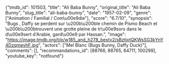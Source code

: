 {"tmdb_id": 101503, "title": "Ali Baba Bunny", "original_title": "Ali Baba Bunny", "slug_title": "ali-baba-bunny", "date": "1957-02-09", "genre": ["Animation / Familial / Com\u00e9die"], "score": "6.7/10", "synopsis": "Bugs , Daffy se perdent sur \u200b\u200ble chemin de Pismo Beach et \u200b\u200btrouvent une grotte pleine de tr\u00e9sors dans le d\u00e9sert d'Arabie, gard\u00e9 par Hassan.", "image": "https://image.tmdb.org/t/p/w185_and_h278_bestv2/sBztjxtQKWsSG3kYnY4DzqmevhF.jpg", "actors": ["Mel Blanc (Bugs Bunny, Daffy Duck)"], "comments": [], "recommandations_id": [88766, 88765, 64711, 100299], "youtube_key": "notfound"}